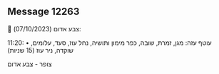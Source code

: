 ## Message 12263

🔴 צבע אדום (07/10/2023):

11:20:
• עוטף עזה: מגן, זמרת, שובה, כפר מימון ותושיה, נחל עוז, סעד, עלומים, שוקדה, ניר עוז (15 שניות)

צופר - צבע אדום

